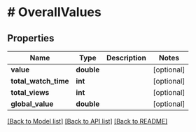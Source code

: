 # # OverallValues

## Properties

Name | Type | Description | Notes
------------ | ------------- | ------------- | -------------
**value** | **double** |  | [optional]
**total_watch_time** | **int** |  | [optional]
**total_views** | **int** |  | [optional]
**global_value** | **double** |  | [optional]

[[Back to Model list]](../../README.md#models) [[Back to API list]](../../README.md#endpoints) [[Back to README]](../../README.md)
